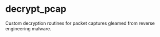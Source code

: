 # decrypt_pcap
Custom decryption routines for packet captures gleamed from reverse engineering malware.
